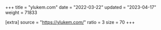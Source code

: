 +++
title = "ylukem.com"
date = "2022-03-22"
updated = "2023-04-17"
weight = 71833

[extra]
source = "https://ylukem.com/"
ratio = 3
size = 70
+++

